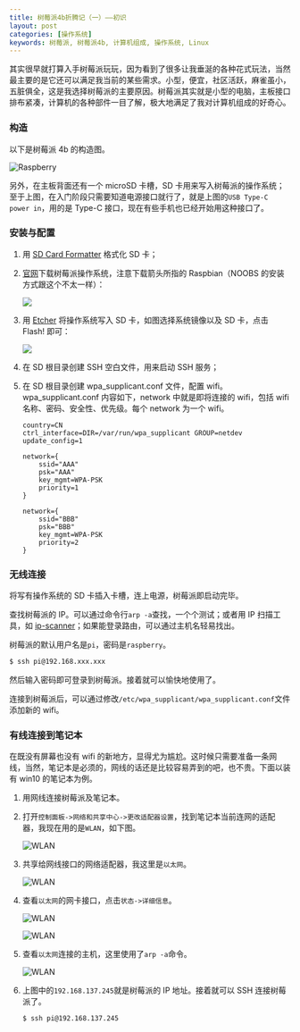```yaml
---
title: 树莓派4b折腾记（一）——初识
layout: post
categories: [操作系统]
keywords: 树莓派, 树莓派4b, 计算机组成, 操作系统, Linux
---
```


其实很早就打算入手树莓派玩玩，因为看到了很多让我垂涎的各种花式玩法，当然最主要的是它还可以满足我当前的某些需求。小型，便宜，社区活跃，麻雀虽小，五脏俱全，这是我选择树莓派的主要原因。树莓派其实就是小型的电脑，主板接口排布紧凑，计算机的各种部件一目了解，极大地满足了我对计算机组成的好奇心。

### 构造

以下是树莓派 4b 的构造图。

![Raspberry](assets/images/2020/0226/WX_20200226230509.png)

另外，在主板背面还有一个 microSD 卡槽，SD 卡用来写入树莓派的操作系统；至于上图，在入门阶段只需要知道电源接口就行了，就是上图的`USB Type-C power in`，用的是 Type-C 接口，现在有些手机也已经开始用这种接口了。

### 安装与配置

1.  用 [SD Card Formatter](https://www.sdcard.org/downloads/formatter/) 格式化 SD 卡；

2.  [官网](https://www.raspberrypi.org/downloads/)下载树莓派操作系统，注意下载箭头所指的 Raspbian（NOOBS 的安装方式跟这个不太一样）：

    ![](assets/images/2020/0226/WX_20200226233100.png)
3.  用 [Etcher](https://www.balena.io/etcher/) 将操作系统写入 SD 卡，如图选择系统镜像以及 SD 卡，点击 Flash! 即可：

    ![](assets/images/2020/0226/WX_20200226233511.png)
    
4.  在 SD 根目录创建 SSH 空白文件，用来启动 SSH 服务；

5.  在 SD 根目录创建 wpa_supplicant.conf 文件，配置 wifi。wpa_supplicant.conf 内容如下，network 中就是即将连接的 wifi，包括 wifi 名称、密码、安全性、优先级。每个 network 为一个 wifi。

    ```
    country=CN
    ctrl_interface=DIR=/var/run/wpa_supplicant GROUP=netdev
    update_config=1
    
    network={
    	ssid="AAA"
    	psk="AAA"
    	key_mgmt=WPA-PSK
    	priority=1
    }
    
    network={
    	ssid="BBB"
    	psk="BBB"
    	key_mgmt=WPA-PSK
    	priority=2
    }
    ```
    
### 无线连接

将写有操作系统的 SD 卡插入卡槽，连上电源，树莓派即启动完毕。

查找树莓派的 IP。可以通过命令行`arp -a`查找，一个个测试；或者用 IP 扫描工具，如 [ip-scanner](https://www.advanced-ip-scanner.com/)；如果能登录路由，可以通过主机名轻易找出。

树莓派的默认用户名是`pi`，密码是`raspberry`。

```bash
$ ssh pi@192.168.xxx.xxx
```

然后输入密码即可登录到树莓派。接着就可以愉快地使用了。

连接到树莓派后，可以通过修改`/etc/wpa_supplicant/wpa_supplicant.conf`文件添加新的 wifi。

### 有线连接到笔记本

在既没有屏幕也没有 wifi 的新地方，显得尤为尴尬。这时候只需要准备一条网线，当然，笔记本是必须的，网线的话还是比较容易弄到的吧，也不贵。下面以装有 win10 的笔记本为例。

1.  用网线连接树莓派及笔记本。

2.  打开`控制面板->网络和共享中心->更改适配器设置`，找到笔记本当前连网的适配器，我现在用的是`WLAN`，如下图。

    ![WLAN](assets/images/2020/0226/WX_20200311232531.png)
   
3.  共享给网线接口的网络适配器，我这里是`以太网`。

    ![WLAN](assets/images/2020/0226/WX_20200311232934.png)
    
4.  查看`以太网`的网卡接口，点击`状态->详细信息`。

    ![WLAN](assets/images/2020/0226/WX_20200311233336.png)
    
    ![WLAN](assets/images/2020/0226/WX_20200311233408.png)
    
5.  查看`以太网`连接的主机，这里使用了`arp -a`命令。

    ![WLAN](assets/images/2020/0226/WX_20200311233450.png)
    
6.  上图中的`192.168.137.245`就是树莓派的 IP 地址。接着就可以 SSH 连接树莓派了。

    ```bash
    $ ssh pi@192.168.137.245
    ```
